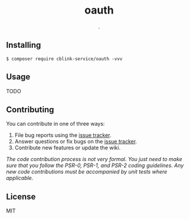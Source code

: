 <h1 align="center"> oauth </h1>

<p align="center"> .</p>


## Installing

```shell
$ composer require cblink-service/oauth -vvv
```

## Usage

TODO

## Contributing

You can contribute in one of three ways:

1. File bug reports using the [issue tracker](https://github.com/cblink-service/oauth/issues).
2. Answer questions or fix bugs on the [issue tracker](https://github.com/cblink-service/oauth/issues).
3. Contribute new features or update the wiki.

_The code contribution process is not very formal. You just need to make sure that you follow the PSR-0, PSR-1, and PSR-2 coding guidelines. Any new code contributions must be accompanied by unit tests where applicable._

## License

MIT